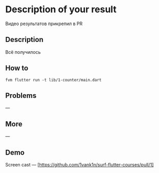 # Description of your result

Видео результатов прикрепил в PR

## Description

Всё получилось

## How to

`fvm flutter run -t lib/1-counter/main.dart`

## Problems

—

## More

—

## Demo

Screen cast — [https://github.com/1vank1n/surf-flutter-courses/pull/1]
